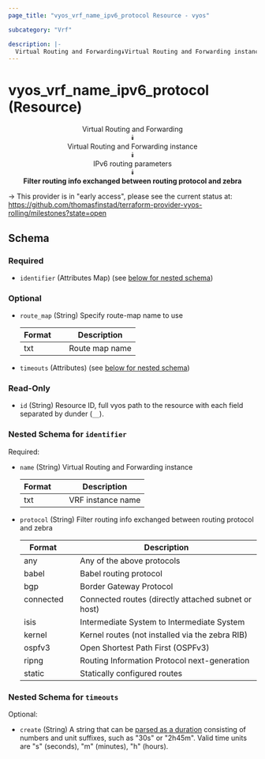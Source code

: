```yaml
---
page_title: "vyos_vrf_name_ipv6_protocol Resource - vyos"

subcategory: "Vrf"

description: |- 
  Virtual Routing and Forwarding⯯Virtual Routing and Forwarding instance⯯IPv6 routing parameters⯯Filter routing info exchanged between routing protocol and zebra
---
```


# vyos_vrf_name_ipv6_protocol (Resource)
<center>

Virtual Routing and Forwarding  
⯯  
Virtual Routing and Forwarding instance  
⯯  
IPv6 routing parameters  
⯯  
**Filter routing info exchanged between routing protocol and zebra**


</center>

-> This provider is in "early access", please see the current status at: https://github.com/thomasfinstad/terraform-provider-vyos-rolling/milestones?state=open

## Schema

### Required

- `identifier` (Attributes Map) (see [below for nested schema](#nestedatt--identifier))

### Optional

- `route_map` (String) Specify route-map name to use

    |Format  &emsp;|Description     |
    |----------|------------------|
    |txt     &emsp;|Route map name  |
- `timeouts` (Attributes) (see [below for nested schema](#nestedatt--timeouts))

### Read-Only

- `id` (String) Resource ID, full vyos path to the resource with each field separated by dunder (`__`).

<a id="nestedatt--identifier"></a>
### Nested Schema for `identifier`

Required:

- `name` (String) Virtual Routing and Forwarding instance

    |Format  &emsp;|Description        |
    |----------|---------------------|
    |txt     &emsp;|VRF instance name  |
- `protocol` (String) Filter routing info exchanged between routing protocol and zebra

    |Format     &emsp;|Description                                          |
    |-------------|-------------------------------------------------------|
    |any        &emsp;|Any of the above protocols                           |
    |babel      &emsp;|Babel routing protocol                               |
    |bgp        &emsp;|Border Gateway Protocol                              |
    |connected  &emsp;|Connected routes (directly attached subnet or host)  |
    |isis       &emsp;|Intermediate System to Intermediate System           |
    |kernel     &emsp;|Kernel routes (not installed via the zebra RIB)      |
    |ospfv3     &emsp;|Open Shortest Path First (OSPFv3)                    |
    |ripng      &emsp;|Routing Information Protocol next-generation         |
    |static     &emsp;|Statically configured routes                         |


<a id="nestedatt--timeouts"></a>
### Nested Schema for `timeouts`

Optional:

- `create` (String) A string that can be [parsed as a duration](https://pkg.go.dev/time#ParseDuration) consisting of numbers and unit suffixes, such as &#34;30s&#34; or &#34;2h45m&#34;. Valid time units are &#34;s&#34; (seconds), &#34;m&#34; (minutes), &#34;h&#34; (hours).  
